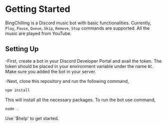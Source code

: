 
# Getting Started

BingChilling is a Discord music bot with basic functionalities. 
Currently, `Play`, `Pause`, `Queue`, `Skip`, `Remove`, `Stop` commands are supported. All the music are played from YouTube.
## Setting Up
-First, create a bot in your Discord Developer Portal and avail the token. The token should be placed in your environment variable under the name `BC`. Make sure you added the bot in your server.

-Next, clone this repository and run the following command,
```sh
npm install
```
This will install all the necessary packages. To run the bot use command,
```sh
node .
```

Use '$help' to get started.
